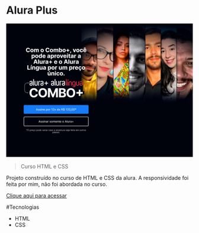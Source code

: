 # Alura Plus

![preview](./.github/preview.png)

>Curso HTML e CSS

Projeto construído no curso de HTML e CSS da alura. 
A responsividade foi feita por mim, não foi abordada no curso.

[Clique aqui para acessar](https://joaquimtoin.github.io/alura-plus/)

#Tecnologias

- HTML
- CSS